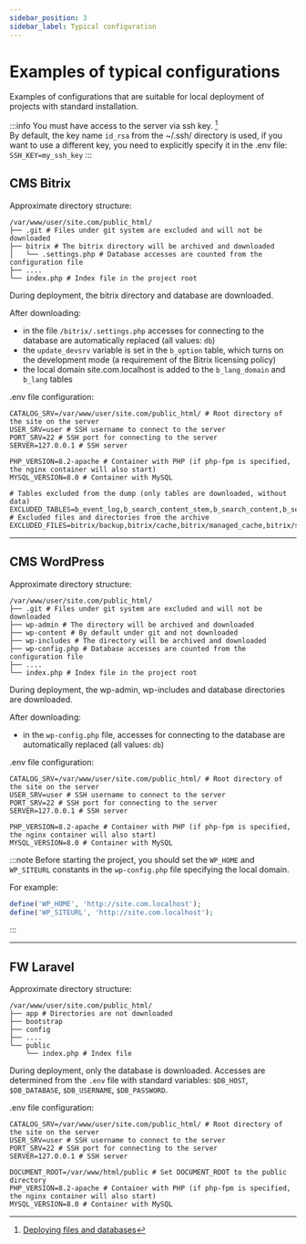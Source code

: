 ```yaml
---
sidebar_position: 3
sidebar_label: Typical configuration
---
```


# Examples of typical configurations

Examples of configurations that are suitable for local deployment of projects with standard installation.

:::info
You must have access to the server via ssh key. [^1]  
By default, the key name `id_rsa` from the ~/.ssh/ directory is used, if you want to use a different key, you need to explicitly specify it in the .env file:  
`SSH_KEY=my_ssh_key`
:::

## CMS Bitrix

Approximate directory structure:
```shell
/var/www/user/site.com/public_html/
├── .git # Files under git system are excluded and will not be downloaded
├── bitrix # The bitrix directory will be archived and downloaded
│   └── .settings.php # Database accesses are counted from the configuration file
├── ....
└── index.php # Index file in the project root
```

During deployment, the bitrix directory and database are downloaded.

After downloading:
- in the file `/bitrix/.settings.php` accesses for connecting to the database are automatically replaced (all values: `db`)
- the `update_devsrv` variable is set in the `b_option` table, which turns on the development mode (a requirement of the Bitrix licensing policy)
- the local domain site.com.localhost is added to the `b_lang_domain` and `b_lang` tables

.env file configuration:

```shell
CATALOG_SRV=/var/www/user/site.com/public_html/ # Root directory of the site on the server
USER_SRV=user # SSH username to connect to the server
PORT_SRV=22 # SSH port for connecting to the server
SERVER=127.0.0.1 # SSH server

PHP_VERSION=8.2-apache # Container with PHP (if php-fpm is specified, the nginx container will also start)
MYSQL_VERSION=8.0 # Container with MySQL

# Tables excluded from the dump (only tables are downloaded, without data)
EXCLUDED_TABLES=b_event_log,b_search_content_stem,b_search_content,b_search_content_text,b_search_content_title,b_search_phrase,b_search_suggest,b_perf_error
# Excluded files and directories from the archive
EXCLUDED_FILES=bitrix/backup,bitrix/cache,bitrix/managed_cache,bitrix/stack_cache
```

---

## CMS WordPress

Approximate directory structure:
```shell
/var/www/user/site.com/public_html/
├── .git # Files under git system are excluded and will not be downloaded
├── wp-admin # The directory will be archived and downloaded
├── wp-content # By default under git and not downloaded
├── wp-includes # The directory will be archived and downloaded
├── wp-config.php # Database accesses are counted from the configuration file
├── ....
└── index.php # Index file in the project root
```

During deployment, the wp-admin, wp-includes and database directories are downloaded.

After downloading:
- in the `wp-config.php` file, accesses for connecting to the database are automatically replaced (all values: `db`)

.env file configuration:

```shell
CATALOG_SRV=/var/www/user/site.com/public_html/ # Root directory of the site on the server
USER_SRV=user # SSH username to connect to the server
PORT_SRV=22 # SSH port for connecting to the server
SERVER=127.0.0.1 # SSH server

PHP_VERSION=8.2-apache # Container with PHP (if php-fpm is specified, the nginx container will also start)
MYSQL_VERSION=8.0 # Container with MySQL
```

:::note
Before starting the project, you should set the `WP_HOME` and `WP_SITEURL` constants in the `wp-config.php` file specifying the local domain.

For example:
```php
define('WP_HOME', 'http://site.com.localhost');
define('WP_SITEURL', 'http://site.com.localhost');
```
:::

---

## FW Laravel

Approximate directory structure:
```shell
/var/www/user/site.com/public_html/
├── app # Directories are not downloaded
├── bootstrap
├── config
├── ....
└── public
    └── index.php # Index file
```

During deployment, only the database is downloaded. Accesses are determined from the `.env` file with standard variables: 
`$DB_HOST`, `$DB_DATABASE`, `$DB_USERNAME`, `$DB_PASSWORD`.

.env file configuration:

```shell
CATALOG_SRV=/var/www/user/site.com/public_html/ # Root directory of the site on the server
USER_SRV=user # SSH username to connect to the server
PORT_SRV=22 # SSH port for connecting to the server
SERVER=127.0.0.1 # SSH server

DOCUMENT_ROOT=/var/www/html/public # Set DOCUMENT_ROOT to the public directory
PHP_VERSION=8.2-apache # Container with PHP (if php-fpm is specified, the nginx container will also start)
MYSQL_VERSION=8.0 # Container with MySQL
```

[^1]: [Deploying files and databases](../getting-started/env.md#deploy-files-and-database)  
